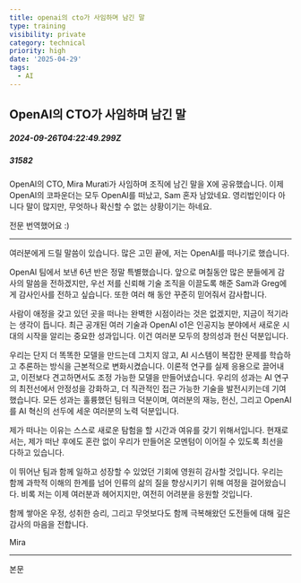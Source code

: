 ```yaml
---
title: openai의 cto가 사임하며 남긴 말
type: training
visibility: private
category: technical
priority: high
date: '2025-04-29'
tags:
  - AI
---
```

## OpenAI의 CTO가 사임하며 남긴 말
##### 2024-09-26T04:22:49.299Z
##### 31582

<p>OpenAI의 CTO, <span>Mira Murati가 사임하며 조직에 남긴 말을 X에 공유했습니다. 이제 OpenAI의 코파운더는 모두 OpenAI를 떠났고, Sam 혼자 남았네요. 영리법인이다 아니다 말이 많지만, 무엇하나 확신할 수 없는 상황이기는 하네요.</span></p><p></p><p><span>전문 번역했어요 :)</span></p><hr class="my-4 border-none bg-gray-300 h-[1px]"><p>여러분에게 드릴 말씀이 있습니다. 많은 고민 끝에, 저는 OpenAI를 떠나기로 했습니다.</p><p></p><p>OpenAI 팀에서 보낸 6년 반은 정말 특별했습니다. 앞으로 며칠동안 많은 분들에게 감사의 말씀을 전하겠지만, 우선 저를 신뢰해 기술 조직을 이끌도록 해준 Sam과 Greg에게 감사인사를 전하고 싶습니다. 또한 여러 해 동안 꾸준히 믿어줘서 감사합니다.</p><p></p><p>사람이 애정을 갖고 있던 곳을 떠나는 완벽한 시점이라는 것은 없겠지만, 지금이 적기라는 생각이 듭니다. 최근 공개된 여러 기술과 OpenAI o1은 인공지능 분야에서 새로운 시대의 시작을 알리는 중요한 성과입니다. 이건 여러분 모두의 창의성과 헌신 덕분입니다. </p><p></p><p>우리는 단지 더 똑똑한 모델을 만드는데 그치지 않고, AI 시스템이 복잡한 문제를 학습하고 추론하는 방식을 근본적으로 변화시켰습니다. 이론적 연구를 실제 응용으로 끌어내고, 이전보다 견고하면서도 조정 가능한 모델을 만들어냈습니다. 우리의 성과는 AI 연구의 최전선에서 안정성을 강화하고, 더 직관적인 접근 가능한 기술을 발전시키는데 기여했습니다. 모든 성과는 훌륭했던 팀워크 덕분이며, 여러분의 재능, 헌신, 그리고 OpenAI를 AI 혁신의 선두에 세운 여러분의 노력 덕분입니다.</p><p></p><p>제가 떠나는 이유는 스스로 새로운 탐험을 할 시간과 여유를 갖기 위해서입니다. 현재로서는, 제가 떠난 후에도 혼란 없이 우리가 만들어온 모멘텀이 이어질 수 있도록 최선을 다하고 있습니다.</p><p></p><p>이 뛰어난 팀과 함께 일하고 성장할 수 있었던 기회에 영원히 감사할 것입니다. 우리는 함께 과학적 이해의 한계를 넘어 인류의 삶의 질을 향상시키기 위해 여정을 걸어왔습니다. 비록 저는 이제 여러분과 헤어지지만, 여전히 어려분을 응원할 것입니다.</p><p></p><p>함께 쌓아온 우정, 성취한 승리, 그리고 무엇보다도 함께 극복해왔던 도전들에 대해 깊은 감사의 마음을 전합니다.</p><p></p><p>Mira</p><hr class="my-4 border-none bg-gray-300 h-[1px]"><p>본문</p><div class="bookmark" data="{&quot;metadata&quot;:{&quot;title&quot;:&quot;x.com&quot;,&quot;url&quot;:&quot;https://x.com/miramurati/status/1839025700009030027&quot;,&quot;provider&quot;:&quot;X (formerly Twitter)&quot;,&quot;icon&quot;:&quot;https://abs.twimg.com/responsive-web/client-web/icon-ios.77d25eba.png&quot;}}"></div>
